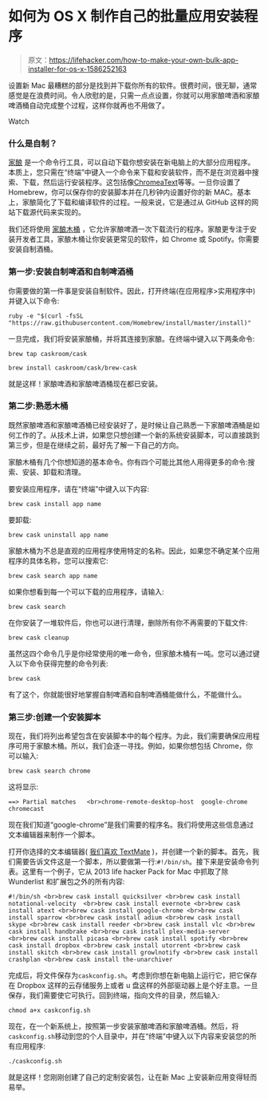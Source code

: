 # 如何为 OS X 制作自己的批量应用安装程序

> 原文：<https://lifehacker.com/how-to-make-your-own-bulk-app-installer-for-os-x-1586252163>

设置新 Mac 最糟糕的部分是找到并下载你所有的软件。很费时间，很无聊，通常感觉是在浪费时间。令人欣慰的是，只需一点点设置，你就可以用家酿啤酒和家酿啤酒桶自动完成整个过程，这样你就再也不用做了。

Watch

### 什么是自制？

[家酿](http://brew.sh/) 是一个命令行工具，可以自动下载你想安装在新电脑上的大部分应用程序。本质上，您只需在“终端”中键入一个命令来下载和安装软件，而不是在浏览器中搜索、下载，然后运行安装程序。这包括像[Chrome](https://www.google.com/intl/en-US/chrome/browser/)[aText](http://www.trankynam.com/atext/)等等。一旦你设置了 Homebrew，你可以保存你的安装脚本并在几秒钟内设置好你的新 MAC。基本上，家酿简化了下载和编译软件的过程。一般来说，它是通过从 GitHub 这样的网站下载源代码来实现的。

我们还将使用 [家酿木桶](http://caskroom.io/) ，它允许家酿啤酒一次下载流行的程序。家酿更专注于安装开发者工具，家酿木桶让你安装更常见的软件，如 Chrome 或 Spotify。你需要安装自制酒桶。

### 第一步:安装自制啤酒和自制啤酒桶

你需要做的第一件事是安装自制软件。因此，打开终端(在应用程序>实用程序中)并键入以下命令:

```
ruby -e "$(curl -fsSL "https://raw.githubusercontent.com/Homebrew/install/master/install)"
```

一旦完成，我们将安装家酿桶，并将其连接到家酿。在终端中键入以下两条命令:

```
brew tap caskroom/cask
```

```
brew install caskroom/cask/brew-cask
```

就是这样！家酿啤酒和家酿啤酒桶现在都已安装。

### 第二步:熟悉木桶

既然家酿啤酒和家酿啤酒桶已经安装好了，是时候让自己熟悉一下家酿啤酒桶是如何工作的了。从技术上讲，如果您只想创建一个新的系统安装脚本，可以直接跳到第三步，但是在继续之前，最好先了解一下自己的方向。

家酿木桶有几个你想知道的基本命令。你有四个可能比其他人用得更多的命令:搜索、安装、卸载和清理。

要安装应用程序，请在“终端”中键入以下内容:

```
brew cask install app name
```

要卸载:

```
brew cask uninstall app name
```

家酿木桶为不总是直观的应用程序使用特定的名称。因此，如果您不确定某个应用程序的具体名称，您可以搜索它:

```
brew cask search app name
```

如果你想看到每一个可以下载的应用程序，请输入:

```
brew cask search
```

在你安装了一堆软件后，你也可以进行清理，删除所有你不再需要的下载文件:

```
brew cask cleanup
```

虽然这四个命令几乎是你经常使用的唯一命令，但家酿木桶有一吨。您可以通过键入以下命令获得完整的命令列表:

```
brew cask
```

有了这个，你就能很好地掌握自制啤酒和自制啤酒桶能做什么，不能做什么。

### 第三步:创建一个安装脚本

现在，我们将列出希望包含在安装脚本中的每个程序。为此，我们需要确保应用程序可用于家酿木桶。所以，我们会逐一寻找。例如，如果你想包括 Chrome，你可以输入:

```
brew cask search chrome
```

这将显示:

```
==> Partial matches   <br>chrome-remote-desktop-host  google-chrome  chromecast
```

现在我们知道“google-chrome”是我们需要的程序名。我们将使用这些信息通过文本编辑器来制作一个脚本。

打开你选择的文本编辑器( [我们喜欢 TextMate](http://lifehacker.com/the-best-programming-text-editor-for-mac-5817833) )，并创建一个新的脚本。首先，我们需要告诉文件这是一个脚本，所以要做第一行:`#!/bin/sh`。接下来是安装命令列表。这里有一个例子，它从 2013 life hacker Pack for Mac 中抓取了除 Wunderlist 和扩展包之外的所有内容:

```
#!/bin/sh <br>brew cask install quicksilver <br>brew cask install notational-velocity  <br>brew cask install evernote <br>brew cask install atext <br>brew cask install google-chrome <br>brew cask install sparrow <br>brew cask install adium <br>brew cask install skype <br>brew cask install reeder <br>brew cask install vlc <br>brew cask install handbrake <br>brew cask install plex-media-server <br>brew cask install picasa <br>brew cask install spotify <br>brew cask install dropbox <br>brew cask install utorrent <br>brew cask install skitch <br>brew cask install growlnotify <br>brew cask install crashplan <br>brew cask install the-unarchiver
```

完成后，将文件保存为`caskconfig.sh`。考虑到你想在新电脑上运行它，把它保存在 Dropbox 这样的云存储服务上或者 u 盘这样的外部驱动器上是个好主意。一旦保存，我们需要使它可执行。回到终端，指向文件的目录，然后输入:

```
chmod a+x caskconfig.sh
```

现在，在一个新系统上，按照第一步安装家酿啤酒和家酿啤酒桶。然后，将`caskconfig.sh`移动到您的个人目录中，并在“终端”中键入以下内容来安装您的所有应用程序:

```
./caskconfig.sh
```

就是这样！您刚刚创建了自己的定制安装包，让在新 Mac 上安装新应用变得轻而易举。